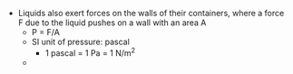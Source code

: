 - Liquids also exert forces on the walls of their containers, where a force F due to the liquid pushes on a wall with an area A
	- P = F/A
	- SI unit of pressure: pascal
		- 1 pascal = 1 Pa = 1 N/m<sup>2</sup>
	- 